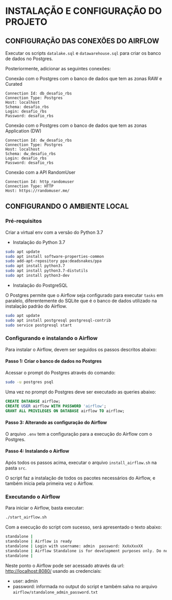 # INSTALAÇÃO E CONFIGURAÇÃO DO PROJETO


## CONFIGURAÇÃO DAS CONEXÕES DO AIRFLOW

Executar os scripts `datalake.sql` e `datawarehouse.sql` para criar os banco de dados no Postgres.

Posteriormente, adicionar as seguintes conexões:


Conexão com o Postgres com o banco de dados que tem as zonas RAW e Curated

```commandline
Connection Id: db_desafio_rbs
Connection Type: Postgres
Host: localhost
Schema: desafio_rbs
Login: desafio_rbs
Password: desafio_rbs
```

Conexão com o Postgres com o banco de dados que tem as zonas Application (DW)

```commandline
Connection Id: dw_desafio_rbs
Connection Type: Postgres
Host: localhost
Schema: dw_desafio_rbs
Login: desafio_rbs
Password: desafio_rbs
```

Conexão com a API RandomUser

```commandline
Connection Id: http_randomuser
Connection Type: HTTP
Host: https://randomuser.me/
```

## CONFIGURANDO O AMBIENTE LOCAL

### **Pré-requisitos**

Criar a virtual env com a versão do Python 3.7

- Instalação do Python 3.7

```bash
sudo apt update
sudo apt install software-properties-common
sudo add-apt-repository ppa:deadsnakes/ppa
sudo apt install python3.7
sudo apt install python3.7-distutils
sudo apt install python3-dev
```

- Instalação do PostgreSQL

O Postgres permite que o Airflow seja configurado para executar `tasks` em paralelo, diferentemente do SQLite que é o banco de dados utilizado na instalação padrão do Airflow.

```bash
sudo apt update
sudo apt install postgresql postgresql-contrib
sudo service postgresql start
```

### **Configurando e instalando o Airflow**

Para instalar o Airflow, devem ser seguidos os passos descritos abaixo:

#### **Passo 1: Criar o banco de dados no Postgres**

Acessar o prompt do Postgres através do comando:

```bash
sudo -u postgres psql
```

Uma vez no prompt do Postgres deve ser executado as queries abaixo:

```sql
CREATE DATABASE airflow;
CREATE USER airflow WITH PASSWORD 'airflow';
GRANT ALL PRIVILEGES ON DATABASE airflow TO airflow;
```

#### **Passo 3: Alterando as configuração do Airflow**

O arquivo `.env` tem a configuração para a execução do Airflow com o Postgres.

#### **Passo 4: Instalando o Airflow**

Após todos os passos acima, executar o arquivo `install_airflow.sh` na pasta `src`.

O script faz a instalação de todos os pacotes necessários do Airflow, e também inicia pela primeira vez o Airflow.

### **Executando o Airflow**

Para iniciar o Airflow, basta executar:

```bash
./start_airflow.sh
```

Com a execução do script com sucesso, será apresentado o texto abaixo:

```bash
standalone | 
standalone | Airflow is ready
standalone | Login with username: admin  password: XxXxXxxXX
standalone | Airflow Standalone is for development purposes only. Do not use this in production!
standalone |
```

Neste ponto o Airflow pode ser acessado através da url: <http://localhost:8080/> usando as credenciais:

- user: admin
- password: informada no output do script e também salva no arquivo `airflow/standalone_admin_password.txt`
